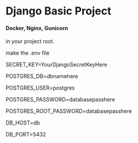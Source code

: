 
# Django Basic Project
#### Docker, Nginx, Gunicorn

in your project root. 

make the .env file


SECRET_KEY=YourDjangoSecretKeyHere

POSTGRES_DB=dbnamehere

POSTGRES_USER=postgres

POSTGRES_PASSWORD=databasepasshere 

POSTGRES_ROOT_PASSWORD=databasepasshere 

DB_HOST=db 

DB_PORT=5432

